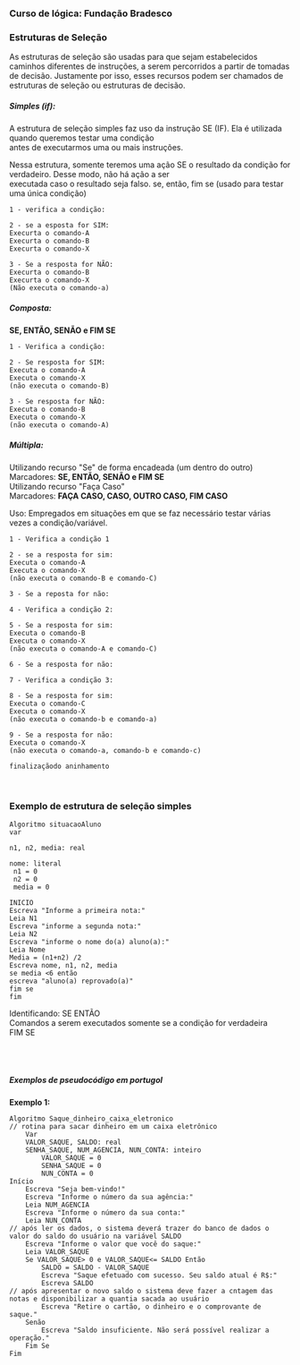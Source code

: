 <h3>Curso de lógica: Fundação Bradesco</h3>


<h3>Estruturas de Seleção</h3>

<p>
As estruturas de seleção são usadas para que sejam estabelecidos caminhos diferentes de instruções, a serem percorridos a partir de tomadas de decisão. Justamente por isso, esses recursos podem ser chamados de estruturas de seleção ou estruturas de decisão.
</p>

<h5>Simples (if):</h5> 
<p>
 A estrutura de seleção simples faz uso da instrução SE (IF). Ela é utilizada quando queremos testar uma condição<br> antes de executarmos uma ou mais instruções.

Nessa estrutura, somente teremos uma ação SE o resultado da condição for verdadeiro. Desse modo, não há ação a ser<br> executada caso o resultado seja falso.
 se, então, fim se (usado para testar uma única condição)</p>

```
1 - verifica a condição:

2 - se a esposta for SIM:
Execurta o comando-A
Execurta o comando-B
Execurta o comando-X

3 - Se a resposta for NÃO:
Execurta o comando-B
Execurta o comando-X
(Não executa o comando-a)
```

<h5>Composta:</h5>
<p><b>SE, ENTÃO, SENÃO e FIM SE</b></p>

```
1 - Verifica a condição:

2 - Se resposta for SIM:
Executa o comando-A
Executa o comando-X
(não executa o comando-B)

3 - Se resposta for NÃO:
Executa o comando-B
Executa o comando-X
(não executa o comando-A)
```


<h5>Múltipla:</h5>
<p>
Utilizando recurso "Se" de forma encadeada (um dentro do outro)<br>
Marcadores: <b>SE, ENTÃO, SENÃO e FIM SE</b>
 <br>
Utilizando recurso "Faça Caso"<br>
Marcadores: <b>FAÇA CASO, CASO, OUTRO CASO, FIM CASO</b>
</p>

<p>
 Uso: Empregados em situações em que se faz necessário testar várias vezes a condição/variável.
</p>

```
1 - Verifica a condição 1

2 - se a resposta for sim:
Executa o comando-A
Executa o comando-X
(não executa o comando-B e comando-C)

3 - Se a reposta for não:
 
4 - Verifica a condição 2:

5 - Se a resposta for sim:
Executa o comando-B
Executa o comando-X
(não executa o comando-A e comando-C)

6 - Se a resposta for não:

7 - Verifica a condição 3:

8 - Se a resposta for sim:
Executa o comando-C
Executa o comando-X
(não executa o comando-b e comando-a)

9 - Se a resposta for não:
Executa o comando-X
(não executa o comando-a, comando-b e comando-c)

finalizaçãodo aninhamento
```

<br><h3>Exemplo de estrutura de seleção simples</h3>

```
Algoritmo situacaoAluno
var

n1, n2, media: real

nome: literal
 n1 = 0
 n2 = 0
 media = 0

INICIO
Escreva "Informe a primeira nota:"
Leia N1
Escreva "informe a segunda nota:"
Leia N2
Escreva "informe o nome do(a) aluno(a):"
Leia Nome
Media = (n1+n2) /2
Escreva nome, n1, n2, media
se media <6 então
escreva "aluno(a) reprovado(a)"  
fim se
fim
```

<p>Identificando:
SE <CONDIÇÃO> ENTÃO<br>
	Comandos a serem executados somente se a condição for verdadeira<br>
FIM SE
</p>



<br><br><h5>Exemplos de pseudocódigo em portugol</h5>

<b>Exemplo 1:</b>

```
Algoritmo Saque_dinheiro_caixa_eletronico
// rotina para sacar dinheiro em um caixa eletrônico
    Var
    VALOR_SAQUE, SALDO: real
    SENHA_SAQUE, NUM_AGENCIA, NUN_CONTA: inteiro
        VALOR_SAQUE = 0
        SENHA_SAQUE = 0
        NUN_CONTA = 0
Início
    Escreva "Seja bem-vindo!"
    Escreva "Informe o número da sua agência:"
    Leia NUM_AGENCIA
    Escreva "Informe o número da sua conta:"
    Leia NUN_CONTA
// após ler os dados, o sistema deverá trazer do banco de dados o valor do saldo do usuário na variável SALDO
    Escreva "Informe o valor que você do saque:"
    Leia VALOR_SAQUE
    Se VALOR_SAQUE> 0 e VALOR_SAQUE<= SALDO Então
        SALDO = SALDO - VALOR_SAQUE
        Escreva "Saque efetuado com sucesso. Seu saldo atual é R$:"
        Escreva SALDO
// após apresentar o novo saldo o sistema deve fazer a cntagem das notas e disponibilizar a quantia sacada ao usuário
        Escreva "Retire o cartão, o dinheiro e o comprovante de saque."
    Senão
        Escreva "Saldo insuficiente. Não será possível realizar a operação."
    Fim Se
Fim
```



